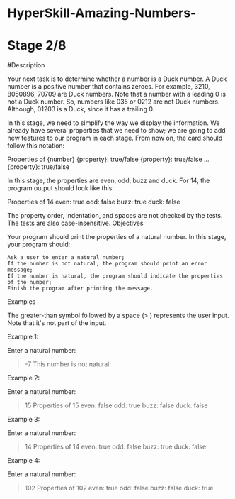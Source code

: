 # HyperSkill-Amazing-Numbers-
# Stage 2/8
#Description

Your next task is to determine whether a number is a Duck number. A Duck number is a positive number that contains zeroes. For example, 3210, 8050896, 70709 are Duck numbers. Note that a number with a leading 0 is not a Duck number. So, numbers like 035 or 0212 are not Duck numbers. Although, 01203 is a Duck, since it has a trailing 0.

In this stage, we need to simplify the way we display the information. We already have several properties that we need to show; we are going to add new features to our program in each stage. From now on, the card should follow this notation:

Properties of {number}
{property}: true/false
{property}: true/false
...
{property}: true/false

In this stage, the properties are even, odd, buzz and duck. For 14, the program output should look like this:

Properties of 14
        even: true
         odd: false
        buzz: true
        duck: false

The property order, indentation, and spaces are not checked by the tests. The tests are also case-insensitive.
Objectives

Your program should print the properties of a natural number. In this stage, your program should:

    Ask a user to enter a natural number;
    If the number is not natural, the program should print an error message;
    If the number is natural, the program should indicate the properties of the number;
    Finish the program after printing the message.

Examples

The greater-than symbol followed by a space (> ) represents the user input. Note that it's not part of the input.

Example 1:

Enter a natural number:
> -7
This number is not natural!

Example 2:

Enter a natural number:
> 15
Properties of 15
        even: false
         odd: true
        buzz: false
        duck: false

Example 3:

Enter a natural number:
> 14
Properties of 14
        even: true
         odd: false
        buzz: true
        duck: false

Example 4:

Enter a natural number:
> 102
Properties of 102
        even: true
         odd: false
        buzz: false
        duck: true

 

 
